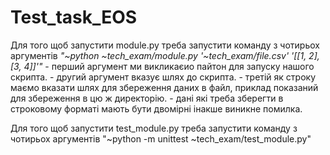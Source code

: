 # **Test_task_EOS**

Для того щоб запустити module.py треба запустити команду з чотирьох аргументів
   *"~python ~tech_exam/module.py '~tech_exam/file.csv' '[[1, 2], [3, 4]]'"*
    - перший аргумент ми викликаєио пайтон для запуску нашого скрипта.
    - другий аргумент вказує шлях до скрипта. 
    - третій як строку маємо вказати шлях для збереження даних в файл, приклад         показаний для збереження в цю ж директорію.
    - дані які треба зберегти в строковому форматі мають бути двомірні інакше виникне помилка. 

Для того щоб запустити test_module.py треба запустити команду з чотирьох аргументів
    "~python -m unittest ~tech_exam/test_module.py"

